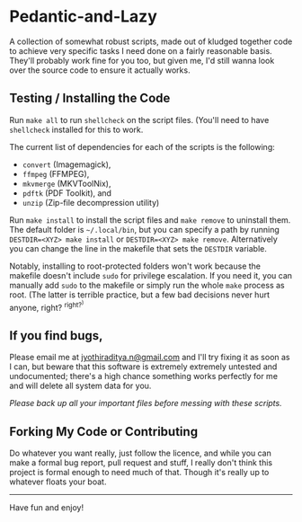 # Pedantic-and-Lazy
A collection of somewhat robust scripts, made out of kludged together code to
achieve very specific tasks I need done on a fairly reasonable basis. They'll
probably work fine for you too, but given me, I'd still wanna look over the
source code to ensure it actually works.

## Testing / Installing the Code

Run `make all` to run `shellcheck` on the script files. (You'll need to
have `shellcheck` installed for this to work.

The current list of dependencies for each of the scripts is the following:
- `convert` (Imagemagick),
- `ffmpeg` (FFMPEG),
- `mkvmerge` (MKVToolNix),
- `pdftk` (PDF Toolkit), and
- `unzip` (Zip-file decompression utility)


Run `make install` to install the script files and `make remove` to uninstall
them. The default folder is `~/.local/bin`, but you can specify a path by
running `DESTDIR=<XYZ> make install` or `DESTDIR=<XYZ> make remove`.
Alternatively you can change the line in the makefile that sets the `DESTDIR`
variable.

Notably, installing to root-protected folders won't work because the makefile
doesn't include `sudo` for privilege escalation. If you need it, you can
manually add `sudo` to the makefile or simply run the whole `make` process as
root. (The latter is terrible practice, but a few bad decisions never hurt
anyone, right? <sup>right?<sup>)

## If you find bugs,

Please email me at [jyothiraditya.n@gmail.com](mailto:jyothiraditya.n@gmail.com)
and I'll try fixing it as soon as I can, but beware that this software is
extremely extremely untested and undocumented; there's a high chance something
works perfectly for me and will delete all system data for you.

_Please back up all your important files before messing with these scripts._

## Forking My Code or Contributing

Do whatever you want really, just follow the licence, and while you can make a
formal bug report, pull request and stuff, I really don't think this project is
formal enough to need much of that. Though it's really up to whatever floats
your boat.

---

Have fun and enjoy!

